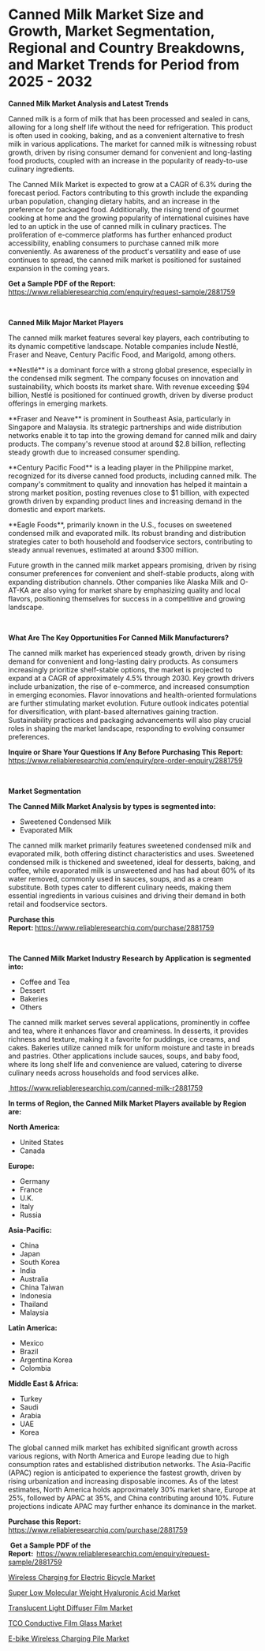 <p><h1>Canned Milk Market Size and Growth, Market Segmentation, Regional and Country Breakdowns, and Market Trends for Period from 2025 -  2032</h1></p><p><strong>Canned Milk Market Analysis and Latest Trends</strong></p>
<p><p>Canned milk is a form of milk that has been processed and sealed in cans, allowing for a long shelf life without the need for refrigeration. This product is often used in cooking, baking, and as a convenient alternative to fresh milk in various applications. The market for canned milk is witnessing robust growth, driven by rising consumer demand for convenient and long-lasting food products, coupled with an increase in the popularity of ready-to-use culinary ingredients.</p><p>The Canned Milk Market is expected to grow at a CAGR of 6.3% during the forecast period. Factors contributing to this growth include the expanding urban population, changing dietary habits, and an increase in the preference for packaged food. Additionally, the rising trend of gourmet cooking at home and the growing popularity of international cuisines have led to an uptick in the use of canned milk in culinary practices. The proliferation of e-commerce platforms has further enhanced product accessibility, enabling consumers to purchase canned milk more conveniently. As awareness of the product's versatility and ease of use continues to spread, the canned milk market is positioned for sustained expansion in the coming years.</p></p>
<p><strong>Get a Sample PDF of the Report:&nbsp;</strong> <a href="https://www.reliableresearchiq.com/enquiry/request-sample/2881759?utm_campaign=1123&utm_medium=2&utm_source=Github&utm_content=ia&utm_term=12032025&utm_id=canned-milk">https://www.reliableresearchiq.com/enquiry/request-sample/2881759</a></p>
<p>&nbsp;</p>
<p><strong>Canned Milk Major Market Players</strong></p>
<p><p>The canned milk market features several key players, each contributing to its dynamic competitive landscape. Notable companies include Nestlé, Fraser and Neave, Century Pacific Food, and Marigold, among others. </p><p>**Nestlé** is a dominant force with a strong global presence, especially in the condensed milk segment. The company focuses on innovation and sustainability, which boosts its market share. With revenue exceeding $94 billion, Nestlé is positioned for continued growth, driven by diverse product offerings in emerging markets.</p><p>**Fraser and Neave** is prominent in Southeast Asia, particularly in Singapore and Malaysia. Its strategic partnerships and wide distribution networks enable it to tap into the growing demand for canned milk and dairy products. The company's revenue stood at around $2.8 billion, reflecting steady growth due to increased consumer spending.</p><p>**Century Pacific Food** is a leading player in the Philippine market, recognized for its diverse canned food products, including canned milk. The company's commitment to quality and innovation has helped it maintain a strong market position, posting revenues close to $1 billion, with expected growth driven by expanding product lines and increasing demand in the domestic and export markets.</p><p>**Eagle Foods**, primarily known in the U.S., focuses on sweetened condensed milk and evaporated milk. Its robust branding and distribution strategies cater to both household and foodservice sectors, contributing to steady annual revenues, estimated at around $300 million.</p><p>Future growth in the canned milk market appears promising, driven by rising consumer preferences for convenient and shelf-stable products, along with expanding distribution channels. Other companies like Alaska Milk and O-AT-KA are also vying for market share by emphasizing quality and local flavors, positioning themselves for success in a competitive and growing landscape.</p></p>
<p>&nbsp;</p>
<p><strong>What Are The Key Opportunities For Canned Milk Manufacturers?</strong></p>
<p><p>The canned milk market has experienced steady growth, driven by rising demand for convenient and long-lasting dairy products. As consumers increasingly prioritize shelf-stable options, the market is projected to expand at a CAGR of approximately 4.5% through 2030. Key growth drivers include urbanization, the rise of e-commerce, and increased consumption in emerging economies. Flavor innovations and health-oriented formulations are further stimulating market evolution. Future outlook indicates potential for diversification, with plant-based alternatives gaining traction. Sustainability practices and packaging advancements will also play crucial roles in shaping the market landscape, responding to evolving consumer preferences.</p></p>
<p><strong>Inquire or Share Your Questions If Any Before Purchasing This Report:</strong> <a href="https://www.reliableresearchiq.com/enquiry/pre-order-enquiry/2881759?utm_campaign=1123&utm_medium=2&utm_source=Github&utm_content=ia&utm_term=12032025&utm_id=canned-milk">https://www.reliableresearchiq.com/enquiry/pre-order-enquiry/2881759</a></p>
<p>&nbsp;</p>
<p><strong>Market Segmentation</strong></p>
<p><strong>The Canned Milk Market Analysis by types is segmented into:</strong></p>
<p><ul><li>Sweetened Condensed Milk</li><li>Evaporated Milk</li></ul></p>
<p><p>The canned milk market primarily features sweetened condensed milk and evaporated milk, both offering distinct characteristics and uses. Sweetened condensed milk is thickened and sweetened, ideal for desserts, baking, and coffee, while evaporated milk is unsweetened and has had about 60% of its water removed, commonly used in sauces, soups, and as a cream substitute. Both types cater to different culinary needs, making them essential ingredients in various cuisines and driving their demand in both retail and foodservice sectors.</p></p>
<p><strong>Purchase this Report:&nbsp;</strong><a href="https://www.reliableresearchiq.com/purchase/2881759?utm_campaign=1123&utm_medium=2&utm_source=Github&utm_content=ia&utm_term=12032025&utm_id=canned-milk">https://www.reliableresearchiq.com/purchase/2881759</a></p>
<p>&nbsp;</p>
<p><strong>The Canned Milk Market Industry Research by Application is segmented into:</strong></p>
<p><ul><li>Coffee and Tea</li><li>Dessert</li><li>Bakeries</li><li>Others</li></ul></p>
<p><p>The canned milk market serves several applications, prominently in coffee and tea, where it enhances flavor and creaminess. In desserts, it provides richness and texture, making it a favorite for puddings, ice creams, and cakes. Bakeries utilize canned milk for uniform moisture and taste in breads and pastries. Other applications include sauces, soups, and baby food, where its long shelf life and convenience are valued, catering to diverse culinary needs across households and food services alike.</p></p>
<p><a href="https://www.reliableresearchiq.com/canned-milk-r2881759?utm_campaign=1123&utm_medium=2&utm_source=Github&utm_content=ia&utm_term=12032025&utm_id=canned-milk">&nbsp;https://www.reliableresearchiq.com/canned-milk-r2881759</a></p>
<p><strong>In terms of Region, the Canned Milk Market Players available by Region are:</strong></p>
<p>
    <p> <strong> North America: </strong>
        <ul>
            <li>United States</li>
            <li>Canada</li>
        </ul>
        </p> 
    <p> <strong> Europe: </strong>
        <ul>
            <li>Germany</li>
            <li>France</li>
            <li>U.K.</li>
            <li>Italy</li>
            <li>Russia</li>
        </ul>
        </p> 
    <p> <strong> Asia-Pacific: </strong>
        <ul>
            <li>China</li>
            <li>Japan</li>
            <li>South Korea</li>
            <li>India</li>
            <li>Australia</li>
            <li>China Taiwan</li>
            <li>Indonesia</li>
            <li>Thailand</li>
            <li>Malaysia</li>
        </ul>
        </p> 
    <p> <strong> Latin America: </strong>
        <ul>
            <li>Mexico</li>
            <li>Brazil</li>
            <li>Argentina Korea</li>
            <li>Colombia</li>
        </ul>
        </p> 
    <p> <strong> Middle East & Africa: </strong>
        <ul>
            <li>Turkey</li>
            <li>Saudi</li>
            <li>Arabia</li>
            <li>UAE</li>
            <li>Korea</li>
        </ul>
    </p>
    </p>
<p><p>The global canned milk market has exhibited significant growth across various regions, with North America and Europe leading due to high consumption rates and established distribution networks. The Asia-Pacific (APAC) region is anticipated to experience the fastest growth, driven by rising urbanization and increasing disposable incomes. As of the latest estimates, North America holds approximately 30% market share, Europe at 25%, followed by APAC at 35%, and China contributing around 10%. Future projections indicate APAC may further enhance its dominance in the market.</p></p>
<p><strong>Purchase this Report: </strong><a href="https://www.reliableresearchiq.com/purchase/2881759?utm_campaign=1123&utm_medium=2&utm_source=Github&utm_content=ia&utm_term=12032025&utm_id=canned-milk">https://www.reliableresearchiq.com/purchase/2881759</a></p>
<p>&nbsp;<strong>Get a Sample PDF of the Report:&nbsp;&nbsp;</strong><a href="https://www.reliableresearchiq.com/enquiry/request-sample/2881759?utm_campaign=1123&utm_medium=2&utm_source=Github&utm_content=ia&utm_term=12032025&utm_id=canned-milk">https://www.reliableresearchiq.com/enquiry/request-sample/2881759</a></p>
<p><strong></strong></p>
<p><p><a href="https://github.com/saribuissawi/Market-Research-Report-List-1/blob/main/wireless-charging-for-electric-bicycle-market.md?utm_campaign=1123&utm_medium=2&utm_source=Github&utm_content=ia&utm_term=12032025&utm_id=canned-milk">Wireless Charging for Electric Bicycle Market</a></p><p><a href="https://github.com/kecixayaab/Market-Research-Report-List-1/blob/main/super-low-molecular-weight-hyaluronic-acid-market.md?utm_campaign=1123&utm_medium=2&utm_source=Github&utm_content=ia&utm_term=12032025&utm_id=canned-milk">Super Low Molecular Weight Hyaluronic Acid Market</a></p><p><a href="https://github.com/gilerzelko7a/Market-Research-Report-List-1/blob/main/translucent-light-diffuser-film-market.md?utm_campaign=1123&utm_medium=2&utm_source=Github&utm_content=ia&utm_term=12032025&utm_id=canned-milk">Translucent Light Diffuser Film Market</a></p><p><a href="https://github.com/vandelmanize/Market-Research-Report-List-1/blob/main/tco-conductive-film-glass-market.md?utm_campaign=1123&utm_medium=2&utm_source=Github&utm_content=ia&utm_term=12032025&utm_id=canned-milk">TCO Conductive Film Glass Market</a></p><p><a href="https://github.com/sentoljinqiu/Market-Research-Report-List-1/blob/main/e-bike-wireless-charging-pile-market.md?utm_campaign=1123&utm_medium=2&utm_source=Github&utm_content=ia&utm_term=12032025&utm_id=canned-milk">E-bike Wireless Charging Pile Market</a></p></p>